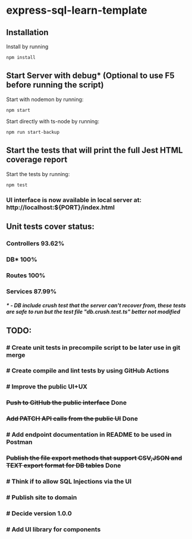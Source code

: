 # express-sql-learn-template

## Installation
Install by running 
``` 
npm install
```

## Start Server with debug* (Optional to use F5 before running the script)
Start with nodemon by running:
``` 
npm start
```
Start directly with ts-node by running:
``` 
npm run start-backup
```

## Start the tests that will print the full Jest HTML coverage report
Start the tests by running:
``` 
npm test
```

### UI interface is now available in local server at: http://localhost:${PORT}/index.html

## Unit tests cover status:
### Controllers 93.62%
### DB* 100%
### Routes 100%   
### Services 87.99%
##### * - DB include crush test that the server can't recover from, these tests are safe to run but the test file "db.crush.test.ts" better not modified <br />
## TODO:
### # Create unit tests in precompile script to be later use in git merge
### # Create compile and lint tests by using GitHub Actions 
### # Improve the public UI+UX
### ~~Push to GitHub the public interface~~ Done
### ~~Add PATCH API calls from the public UI~~ Done
### # Add endpoint documentation in README to be used in Postman
### ~~Publish the file export methods that support CSV,JSON and TEXT export format for DB tables~~ Done
### # Think if to allow SQL Injections via the UI
### # Publish site to domain
### # Decide version 1.0.0
### # Add UI library for components